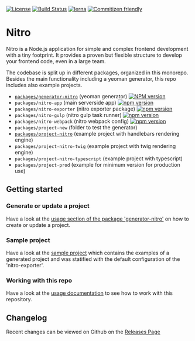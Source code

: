 [![License](https://img.shields.io/badge/license-MIT-green.svg)](http://opensource.org/licenses/MIT)
[![Build Status](https://github.com/merkle-open/generator-nitro/workflows/ci/badge.svg?branch=master)](https://github.com/merkle-open/generator-nitro/actions)
[![lerna](https://img.shields.io/badge/maintained%20with-lerna-cc00ff.svg)](https://lernajs.io/)
[![Commitizen friendly](https://img.shields.io/badge/commitizen-friendly-brightgreen.svg)](http://commitizen.github.io/cz-cli/)

# Nitro

Nitro is a Node.js application for simple and complex frontend development with a tiny footprint.
It provides a proven but flexible structure to develop your frontend code, even in a large team.

The codebase is split up in different packages, organized in this monorepo.
Besides the main functionality including a yeoman generator, this repo includes also example projects.

- [`packages/generator-nitro`](./packages/generator-nitro) (yeoman generator) [![NPM version](https://badge.fury.io/js/generator-nitro.svg)](https://npmjs.org/package/generator-nitro)
- `packages/nitro-app` (main serverside app) [![npm version](https://badge.fury.io/js/%40nitro%2Fapp.svg)](https://badge.fury.io/js/%40nitro%2Fapp)
- `packages/nitro-exporter` (nitro exporter package) [![npm version](https://badge.fury.io/js/%40nitro%2Fexporter.svg)](https://badge.fury.io/js/%40nitro%2Fexporter)
- `packages/nitro-gulp` (nitro gulp task runner) [![npm version](https://badge.fury.io/js/%40nitro%2Fgulp.svg)](https://badge.fury.io/js/%40nitro%2Fgulp)
- `packages/nitro-webpack` (nitro webpack config) [![npm version](https://badge.fury.io/js/%40nitro%2Fwebpack.svg)](https://badge.fury.io/js/%40nitro%2Fwebpack)
- `packages/project-new` (folder to test the generator)
- [`packages/project-nitro`](./packages/project-nitro) (example project with handlebars rendering engine)
- `packages/project-nitro-twig` (example project with twig rendering engine)
- `packages/project-nitro-typescript` (example project with typescript)
- `packages/project-prod` (example for minimum version for production use)

## Getting started

### Generate or update a project

Have a look at the [usage section of the package 'generator-nitro'](./packages/generator-nitro/readme.md#usage) on how to create
or update a project.

### Sample project

Have a look at the [sample project](https://nitro-project-test.netlify.app/)
which contains the examples of a generated project and was statified with the default configuration of the 'nitro-exporter'.

### Working with this repo

Have a look at the [usage documentation](./docs/working-with-this-repo.md) to see how to work with this repository.

## Changelog

Recent changes can be viewed on Github on the [Releases Page](https://github.com/merkle-open/generator-nitro/releases)
